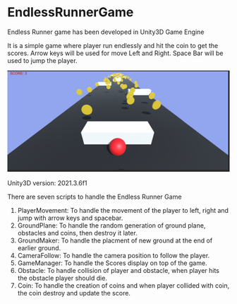 # EndlessRunnerGame
 Endless Runner game has been developed in Unity3D Game Engine

It is a simple game where player run endlessly and hit the coin to get the scores. Arrow keys will be used for move Left and Right. Space Bar will be used to jump the player.

![alt text](https://github.com/himani226/Endless_Runner/blob/main/game.png)


Unity3D version: 2021.3.6f1 

There are seven scripts to handle the Endless Runner Game

1. PlayerMovement: To handle the movement of the player to left, right and jump with arrow keys and spacebar.
2. GroundPlane: To handle the random generation of ground plane, obstacles and coins, then destroy it later.
3. GroundMaker: To handle the placment of new ground at the end of earlier ground.
4. CameraFollow: To handle the camera position to follow the player.
5. GameManager: To handle the Scores display on top of the game.
6. Obstacle: To handle collision of player and obstacle, when player hits the obstacle player should die. 
7. Coin: To handle the creation of coins and when player collided with coin, the coin destroy and update the score.
